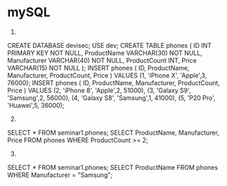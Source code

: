 # mySQL

1.
CREATE DATABASE devisec;
USE dev;
CREATE TABLE phones
(
ID INT PRIMARY KEY NOT NULL, 
ProductName VARCHAR(30) NOT NULL,
Manufacturer VARCHAR(40) NOT NULL,
ProductCount INT,
Price VARCHAR(15) NOT NULL
);
INSERT phones
(
ID, ProductName, Manufacturer, ProductCount, Price
)
VALUES
(1, 'iPhone X', 'Apple',3, 76000);
INSERT phones
(
ID, ProductName, Manufacturer, ProductCount, Price
)
VALUES
(2, 'iPhone 8', 'Apple',2, 51000),
(3, 'Galaxy S9', 'Samsung',2, 56000),
(4, 'Galaxy S8', 'Samsung',1, 41000),
(5, 'P20 Pro', 'Huawei',5, 36000);

2. 
SELECT * FROM seminar1.phones;
SELECT ProductName, Manufacturer, Price FROM phones
WHERE ProductCount >= 2;

3. 

SELECT * FROM seminar1.phones;
SELECT ProductName FROM phones
WHERE Manufacturer = "Samsung";
